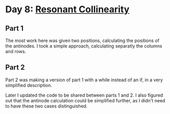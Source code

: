 # Day 8: [Resonant Collinearity](https://adventofcode.com/2024/day/8)

## Part 1

The most work here was given two positions, calculating the positions of the antinodes. I took a simple approach, calculating separatly the columns and rows.

## Part 2

Part 2 was making a version of part 1 with a while instead of an if, in a very simplified description.

Later I updated the code to be shared between parts 1 and 2. I also figured out that the antinode calculation could be simplified further, as I didn't need to have these two cases distinguished.